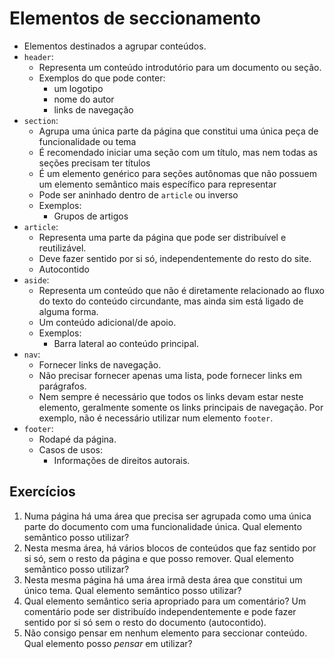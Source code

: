 # Elementos de seccionamento

- Elementos destinados a agrupar conteúdos.
- `header`:
  - Representa um conteúdo introdutório para um documento ou seção.
  - Exemplos do que pode conter:
    - um logotipo
    - nome do autor
    - links de navegação
- `section`:
  - Agrupa uma única parte da página que constitui uma única peça de funcionalidade ou tema
  - É recomendado iniciar uma seção com um título, mas nem todas as seções precisam ter títulos
  - É um elemento genérico para seções autônomas que não possuem um elemento semântico mais específico para representar
  - Pode ser aninhado dentro de `article` ou inverso
  - Exemplos:
    - Grupos de artigos
- `article`:
  - Representa uma parte da página que pode ser distribuível e reutilizável.
  - Deve fazer sentido por si só, independentemente do resto do site.
  - Autocontido
- `aside`:
  - Representa um conteúdo que não é diretamente relacionado ao fluxo do texto do conteúdo circundante, mas ainda sim está ligado de alguma forma.
  - Um conteúdo adicional/de apoio.
  - Exemplos:
    - Barra lateral ao conteúdo principal.
- `nav`:
  - Fornecer links de navegação.
  - Não precisar fornecer apenas uma lista, pode fornecer links em parágrafos.
  - Nem sempre é necessário que todos os links devam estar neste elemento, geralmente somente os links principais de navegação. Por exemplo, não é necessário utilizar num elemento `footer`.
- `footer`:
  - Rodapé da página.
  - Casos de usos:
    - Informações de direitos autorais.

## Exercícios

1. Numa página há uma área que precisa ser agrupada como uma única parte do documento com uma funcionalidade única. Qual elemento semântico posso utilizar?
2. Nesta mesma área, há vários blocos de conteúdos que faz sentido por si só, sem o resto da página e que posso remover. Qual elemento semântico posso utilizar?
3. Nesta mesma página há uma área irmã desta área que constitui um único tema. Qual elemento semântico posso utilizar?
4. Qual elemento semântico seria apropriado para um comentário? Um comentário pode ser distribuído independentemente e pode fazer sentido por si só sem o resto do documento (autocontido).
5. Não consigo pensar em nenhum elemento para seccionar conteúdo. Qual elemento posso *pensar* em utilizar?


